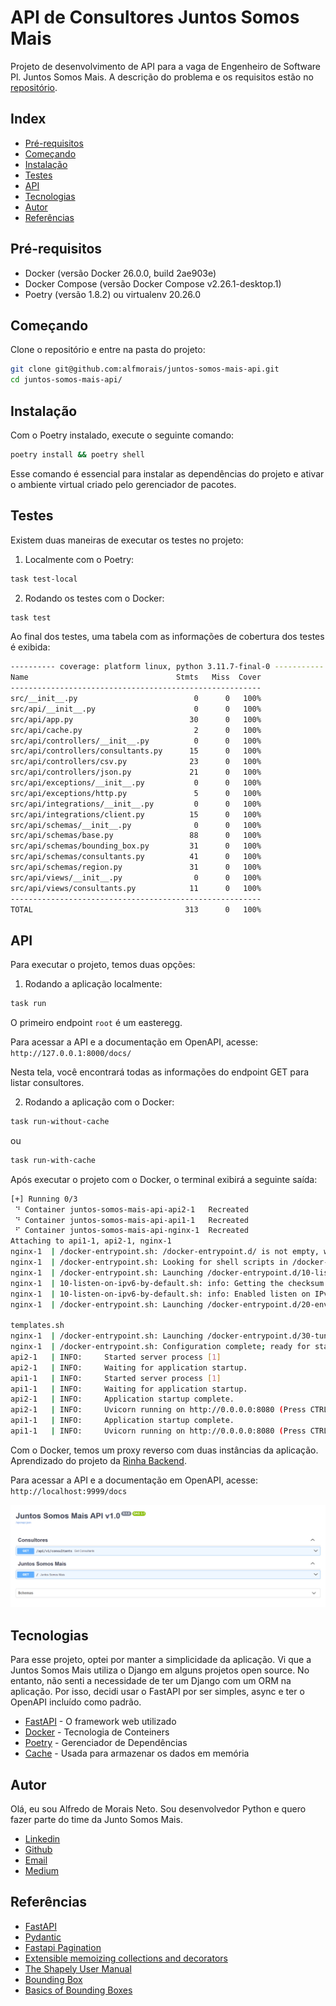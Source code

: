 # API de Consultores Juntos Somos Mais

Projeto de desenvolvimento de API para a vaga de Engenheiro de Software Pl. Juntos Somos Mais. A descrição do problema e os requisitos estão no [repositório](https://github.com/juntossomosmais/code-challenge).

## Index

- [Pré-requisitos](#Pré-requisitos)
- [Começando](#Começando)
- [Instalação](#Instalação)
- [Testes](#Testes)
- [API](#API)
- [Tecnologias](#Tecnologias)
- [Autor](#Autor)
- [Referências](#Referências)

## Pré-requisitos

- Docker (versão Docker 26.0.0, build 2ae903e)
- Docker Compose (versão Docker Compose v2.26.1-desktop.1)
- Poetry (versão 1.8.2) ou virtualenv 20.26.0

## Começando

Clone o repositório e entre na pasta do projeto:
```bash
git clone git@github.com:alfmorais/juntos-somos-mais-api.git
cd juntos-somos-mais-api/
```

## Instalação

Com o Poetry instalado, execute o seguinte comando:

```bash
poetry install && poetry shell
```

Esse comando é essencial para instalar as dependências do projeto e ativar o ambiente virtual criado pelo gerenciador de pacotes.

## Testes

Existem duas maneiras de executar os testes no projeto:

1) Localmente com o Poetry:

```bash
task test-local
```

2) Rodando os testes com o Docker:
```bash
task test
```

Ao final dos testes, uma tabela com as informações de cobertura dos testes é exibida:

```bash
---------- coverage: platform linux, python 3.11.7-final-0 -----------
Name                                 Stmts   Miss  Cover
--------------------------------------------------------
src/__init__.py                          0      0   100%
src/api/__init__.py                      0      0   100%
src/api/app.py                          30      0   100%
src/api/cache.py                         2      0   100%
src/api/controllers/__init__.py          0      0   100%
src/api/controllers/consultants.py      15      0   100%
src/api/controllers/csv.py              23      0   100%
src/api/controllers/json.py             21      0   100%
src/api/exceptions/__init__.py           0      0   100%
src/api/exceptions/http.py               5      0   100%
src/api/integrations/__init__.py         0      0   100%
src/api/integrations/client.py          15      0   100%
src/api/schemas/__init__.py              0      0   100%
src/api/schemas/base.py                 88      0   100%
src/api/schemas/bounding_box.py         31      0   100%
src/api/schemas/consultants.py          41      0   100%
src/api/schemas/region.py               31      0   100%
src/api/views/__init__.py                0      0   100%
src/api/views/consultants.py            11      0   100%
--------------------------------------------------------
TOTAL                                  313      0   100%
```

## API

Para executar o projeto, temos duas opções:

1) Rodando a aplicação localmente:

```bash
task run
```

O primeiro endpoint `root` é um easteregg.

Para acessar a API e a documentação em OpenAPI, acesse: `http://127.0.0.1:8000/docs/`

Nesta tela, você encontrará todas as informações do endpoint GET para listar consultores.

2) Rodando a aplicação com o Docker:

```bash
task run-without-cache
```

ou

```bash
task run-with-cache
```

Após executar o projeto com o Docker, o terminal exibirá a seguinte saída:

```bash
[+] Running 0/3
 ⠙ Container juntos-somos-mais-api-api2-1   Recreated                                                                                                                       0.1s
 ⠙ Container juntos-somos-mais-api-api1-1   Recreated                                                                                                                       0.1s
 ⠋ Container juntos-somos-mais-api-nginx-1  Recreated                                                                                                                       0.1s
Attaching to api1-1, api2-1, nginx-1
nginx-1  | /docker-entrypoint.sh: /docker-entrypoint.d/ is not empty, will attempt to perform configuration
nginx-1  | /docker-entrypoint.sh: Looking for shell scripts in /docker-entrypoint.d/
nginx-1  | /docker-entrypoint.sh: Launching /docker-entrypoint.d/10-listen-on-ipv6-by-default.sh
nginx-1  | 10-listen-on-ipv6-by-default.sh: info: Getting the checksum of /etc/nginx/conf.d/default.conf
nginx-1  | 10-listen-on-ipv6-by-default.sh: info: Enabled listen on IPv6 in /etc/nginx/conf.d/default.conf
nginx-1  | /docker-entrypoint.sh: Launching /docker-entrypoint.d/20-envsubst-on-

templates.sh
nginx-1  | /docker-entrypoint.sh: Launching /docker-entrypoint.d/30-tune-worker-processes.sh
nginx-1  | /docker-entrypoint.sh: Configuration complete; ready for start up
api2-1   | INFO:     Started server process [1]
api2-1   | INFO:     Waiting for application startup.
api1-1   | INFO:     Started server process [1]
api1-1   | INFO:     Waiting for application startup.
api2-1   | INFO:     Application startup complete.
api2-1   | INFO:     Uvicorn running on http://0.0.0.0:8080 (Press CTRL+C to quit)
api1-1   | INFO:     Application startup complete.
api1-1   | INFO:     Uvicorn running on http://0.0.0.0:8080 (Press CTRL+C to quit)
```

Com o Docker, temos um proxy reverso com duas instâncias da aplicação. Aprendizado do projeto da [Rinha Backend](https://github.com/alfmorais/RinhaBackend2024Q1).

Para acessar a API e a documentação em OpenAPI, acesse: `http://localhost:9999/docs`

![](docs/images/documentation.png)

## Tecnologias

Para esse projeto, optei por manter a simplicidade da aplicação. Vi que a Juntos Somos Mais utiliza o Django em alguns projetos open source. No entanto, não senti a necessidade de ter um Django com um ORM na aplicação. Por isso, decidi usar o FastAPI por ser simples, async e ter o OpenAPI incluído como padrão.

* [FastAPI](https://fastapi.tiangolo.com/) - O framework web utilizado
* [Docker](https://www.docker.com/) - Tecnologia de Conteiners
* [Poetry](https://python-poetry.org/) - Gerenciador de Dependências
* [Cache](https://cachetools.readthedocs.io/en/latest/) - Usada para armazenar os dados em memória

## Autor

Olá, eu sou Alfredo de Morais Neto. Sou desenvolvedor Python e quero fazer parte do time da Junto Somos Mais.

- [Linkedin](https://www.linkedin.com/in/alfredomneto/)
- [Github](https://github.com/alfmorais)
- [Email](alfredneto.1992@gmail.com)
- [Medium](https://medium.com/@alfredomorais)

## Referências

- [FastAPI](https://fastapi.tiangolo.com/)
- [Pydantic](https://docs.pydantic.dev/latest/concepts/models/)
- [Fastapi Pagination](https://uriyyo-fastapi-pagination.netlify.app/)
- [Extensible memoizing collections and decorators](https://cachetools.readthedocs.io/en/latest/)
- [The Shapely User Manual](https://shapely.readthedocs.io/en/stable/manual.html)
- [Bounding Box](https://wiki.openstreetmap.org/wiki/Bounding_box)
- [Basics of Bounding Boxes](https://medium.com/analytics-vidhya/basics-of-bounding-boxes-94e583b5e16c)
